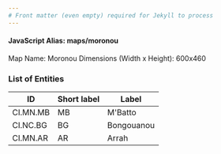 ```yaml
---
# Front matter (even empty) required for Jekyll to process
---
```


#### JavaScript Alias: maps/moronou

Map Name: Moronou
Dimensions (Width x Height): 600x460

### List of Entities

ID | Short label | Label
---|---|---|
CI.MN.MB|MB|M\'Batto
CI.NC.BG|BG|Bongouanou
CI.MN.AR|AR|Arrah
